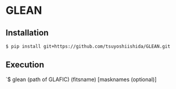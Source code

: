 # GLEAN
## Installation
`$ pip install git+https://github.com/tsuyoshiishida/GLEAN.git`

## Execution
`$ glean (path of GLAFIC) (fitsname) [masknames (optional)]
